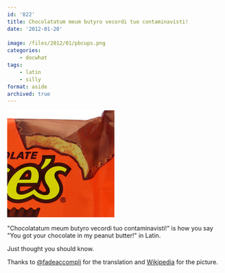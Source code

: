 ```yaml
---
id: '822'
title: Chocolatatum meum butyro vecordi tuo contaminavisti!
date: '2012-01-20'

image: /files/2012/01/pbcups.png
categories:
    - docwhat
tags:
    - latin
    - silly
format: aside
archived: true
---
```


![Reese's Peanut Butter Cups](pbcups.png)

"Chocolatatum meum butyro vecordi tuo contaminavisti!" is how you say "You got
your chocolate in my peanut butter!" in Latin.

Just thought you should know.

Thanks to [@fadeaccompli](https://twitter.com/#!/fadeaccompli) for the
translation and
[Wikipedia](http://en.wikipedia.org/wiki/Reese%27s_Peanut_Butter_Cups) for the
picture.

